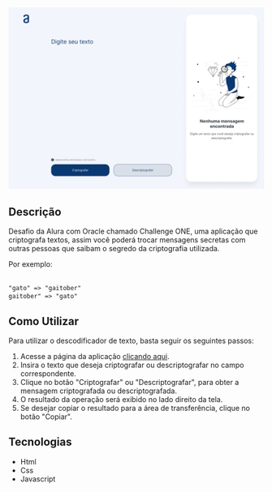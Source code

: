 <img src="image/Decodificador - 1 Desktop.png">

## Descrição 

Desafio da Alura com Oracle chamado  Challenge ONE, uma aplicação que criptografa textos, assim você poderá trocar mensagens secretas com outras pessoas que saibam o segredo da criptografia utilizada.

Por exemplo:

````

"gato" => "gaitober"
gaitober" => "gato" 

````

## Como Utilizar 

Para utilizar o descodificador de texto, basta seguir os seguintes passos:

1. Acesse a página da aplicação [clicando aqui](https://giovanapr2202.github.io/alurachallenge/).
2. Insira o texto que deseja criptografar ou descriptografar no campo correspondente.
4. Clique no botão "Criptografar" ou "Descriptografar", para obter a mensagem criptografada ou descriptografada.
5. O resultado da operação será exibido no lado direito da tela.
6. Se desejar copiar o resultado para a área de transferência, clique no botão "Copiar".

## Tecnologias 

- Html
- Css 
- Javascript 


